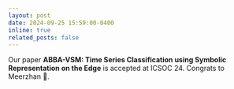```yaml
---
layout: post
date: 2024-09-25 15:59:00-0400
inline: true
related_posts: false
---
```


Our paper  <strong> ABBA-VSM: Time Series Classification using Symbolic Representation on the Edge</strong> is accepted at ICSOC 24.  Congrats to Meerzhan :tada:. 



